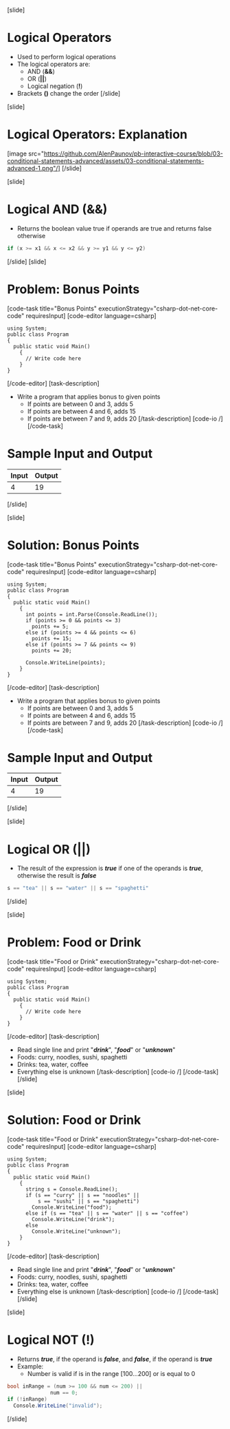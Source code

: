 [slide]
# Logical Operators
- Used to perform logical operations
- The logical operators are:
  - AND (**&&**)
  - OR (**||**)
  - Logical negation (**!**)
- Brackets **()** change the order
[/slide]

[slide]
# Logical Operators: Explanation
[image src="https://github.com/AlenPaunov/pb-interactive-course/blob/03-conditional-statements-advanced/assets/03-conditional-statements-advanced-1.png"/]
[/slide]

[slide]
# Logical AND (&&)
- Returns the boolean value true if operands are true and returns false otherwise
```csharp
if (x >= x1 && x <= x2 && y >= y1 && y <= y2)
```
[/slide]
[slide]
# Problem: Bonus Points
[code-task title="Bonus Points" executionStrategy="csharp-dot-net-core-code" requiresInput]
[code-editor language=csharp]
```
using System;
public class Program
{
  public static void Main()
    {
      // Write code here
    }
}
```
[/code-editor]
[task-description]
- Write a program that applies bonus to given points
  - If points are between 0 and 3, adds 5
  - If points are between 4 and 6, adds 15
  - If points are between 7 and 9, adds 20
[/task-description]
[code-io /]
[/code-task]
# Sample Input and Output
|Input|Output|
|-----|------|
|4|19|
[/slide]

[slide]
# Solution: Bonus Points
[code-task title="Bonus Points" executionStrategy="csharp-dot-net-core-code" requiresInput]
[code-editor language=csharp]
```
using System;
public class Program
{
  public static void Main()
    {
      int points = int.Parse(Console.ReadLine());
      if (points >= 0 && points <= 3)
        points += 5;
      else if (points >= 4 && points <= 6)
        points += 15;
      else if (points >= 7 && points <= 9)
        points += 20;

      Console.WriteLine(points);
    }
}
```
[/code-editor]
[task-description]
- Write a program that applies bonus to given points
  - If points are between 0 and 3, adds 5
  - If points are between 4 and 6, adds 15
  - If points are between 7 and 9, adds 20
[/task-description]
[code-io /]
[/code-task]
# Sample Input and Output
|Input|Output|
|-----|------|
|4|19|
[/slide]

[slide]
# Logical OR (||)
- The result of the expression is ***true*** if one of the operands is ***true***, otherwise the result is ***false***
```csharp
s == "tea" || s == "water" || s == "spaghetti"
```
[/slide]

[slide]
# Problem: Food or Drink
[code-task title="Food or Drink" executionStrategy="csharp-dot-net-core-code" requiresInput]
[code-editor language=csharp]
```
using System;
public class Program
{
  public static void Main()
    {
      // Write code here
    }
}
```
[/code-editor]
[task-description]
- Read single line and print "***drink***", "***food***" or "***unknown***"
- Foods: curry, noodles, sushi, spaghetti 
- Drinks: tea, water, coffee
- Everything else is unknown
[/task-description]
[code-io /]
[/code-task]
[/slide]

[slide]
# Solution: Food or Drink
[code-task title="Food or Drink" executionStrategy="csharp-dot-net-core-code" requiresInput]
[code-editor language=csharp]
```
using System;
public class Program
{
  public static void Main()
    {
      string s = Console.ReadLine();
      if (s == "curry" || s == "noodles" || 
          s == "sushi" || s == "spaghetti")
        Console.WriteLine("food");
      else if (s == "tea" || s == "water" || s == "coffee")
        Console.WriteLine("drink");
      else
        Console.WriteLine("unknown");
    }
}
```
[/code-editor]
[task-description]
- Read single line and print "***drink***", "***food***" or "***unknown***"
- Foods: curry, noodles, sushi, spaghetti 
- Drinks: tea, water, coffee
- Everything else is unknown
[/task-description]
[code-io /]
[/code-task]
[/slide]

[slide]
# Logical NOT (!)
- Returns ***true***, if the operand is ***false***, and ***false***, if the operand is ***true***
- Example:
  - Number is valid if is in the range [100…200] or is equal to 0
```csharp
bool inRange = (num >= 100 && num <= 200) || 
              num == 0;
if (!inRange)
  Console.WriteLine("invalid");
```
[/slide]